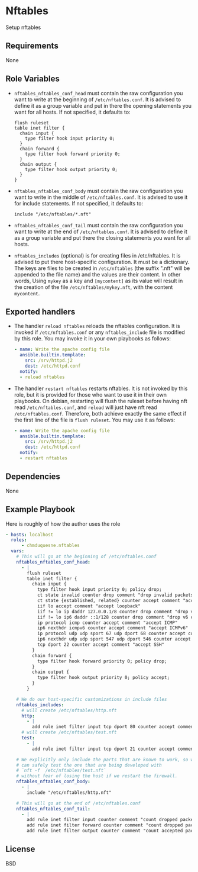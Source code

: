 Nftables
========

Setup nftables

Requirements
------------

None

Role Variables
--------------

* `nftables_nftables_conf_head` must contain the raw configuration you
  want to write at the beginning of `/etc/nftables.conf`. It is advised to
  define it as a group variable and put in there the opening statements
  you want for all hosts. If not specified, it defaults to:

  ```
  flush ruleset
  table inet filter {
    chain input {
      type filter hook input priority 0;
    }
    chain forward {
      type filter hook forward priority 0;
    }
    chain output {
      type filter hook output priority 0;
    }
  }
  ```

* `nftables_nftables_conf_body` must contain the raw configuration you
  want to write in the middle of `/etc/nftables.conf`. It is advised to
  use it for include statements. If not specified, it defaults to:

  ```
  include "/etc/nftables/*.nft"
  ```

* `nftables_nftables_conf_tail` must contain the raw configuration you
  want to write at the end of `/etc/nftables.conf`. It is advised to
  define it as a group variable and put there the closing statements you
  want for all hosts.

* `nftables_includes` (optional) is for creating files in /etc/nftables.
  It is advised to put there host-specific configuration. It must be a
  dictionary. The keys are files to be created in `/etc/nftables` (the
  suffix ".nft" will be appended to the file name) and the values are
  their content. In other words, Using `mykey` as a key and `[mycontent]`
  as its value will result in the creation of the file
  `/etc/nftables/mykey.nft`, with the content `mycontent`.

Exported handlers
-----------------

* The handler `reload nftables` reloads the nftables configuration. It is
  invoked if `/etc/nftables.conf` or any `nftables_include` file is
  modified by this role. You may invoke it in your own playbooks as
  follows:

  ```YAML
  - name: Write the apache config file
    ansible.builtin.template:
      src: /srv/httpd.j2
      dest: /etc/httpd.conf
    notify:
    - reload nftables
  ```

* The handler `restart nftables` restarts nftables. It is not invoked by
  this role, but it is provided for those who want to use it in their own
  playbooks. On debian, restarting will flush the ruleset before having
  nft read `/etc/nftables.conf`, and `reload` will just have nft read
  `/etc/nftables.conf`. Therefore, both achieve exactly the same effect if
  the first line of the file is `flush ruleset`. You may use it as
  follows:

  ```YAML
  - name: Write the apache config file
    ansible.builtin.template:
      src: /srv/httpd.j2
      dest: /etc/httpd.conf
    notify:
    - restart nftables
  ```

Dependencies
------------

None

Example Playbook
----------------

Here is roughly of how the author uses the role

```YAML
- hosts: localhost
  roles:
      - chmduquesne.nftables
  vars:
    # This will go at the beginning of /etc/nftables.conf
    nftables_nftables_conf_head:
      - |
        flush ruleset
        table inet filter {
          chain input {
            type filter hook input priority 0; policy drop;
            ct state invalid counter drop comment "drop invalid packets"
            ct state {established, related} counter accept comment "accept all connections related to those we opened"
            iif lo accept comment "accept loopback"
            iif != lo ip daddr 127.0.0.1/8 counter drop comment "drop v4 connections to loopback not coming from loopback"
            iif != lo ip6 daddr ::1/128 counter drop comment "drop v6 connections to loopback not coming from loopback"
            ip protocol icmp counter accept comment "accept ICMP"
            ip6 nexthdr icmpv6 counter accept comment "accept ICMPv6"
            ip protocol udp udp sport 67 udp dport 68 counter accept comment "accept DHCP"
            ip6 nexthdr udp udp sport 547 udp dport 546 counter accept comment "accept DHCPv6"
            tcp dport 22 counter accept comment "accept SSH"
          }
          chain forward {
            type filter hook forward priority 0; policy drop;
          }
          chain output {
            type filter hook output priority 0; policy accept;
          }
        }

    # We do our host-specific customizations in include files
    nftables_includes:
      # will create /etc/nftables/http.nft
      http:
        - |
          add rule inet filter input tcp dport 80 counter accept comment "accept HTTP"
      # will create /etc/nftables/test.nft
      test:
        - |
          add rule inet filter input tcp dport 21 counter accept comment "accept FTP (work in progress)"

    # We explicitly only include the parts that are known to work, so we
    # can safely test the one that are being developed with
    # `nft -f  /etc/nftables/test.nft`
    # without fear of losing the host if we restart the firewall.
    nftables_nftables_conf_body:
      - |
        include "/etc/nftables/http.nft"

    # This will go at the end of /etc/nftables.conf
    nftables_nftables_conf_tail:
      - |
        add rule inet filter input counter comment "count dropped packets"
        add rule inet filter forward counter comment "count dropped packets"
        add rule inet filter output counter comment "count accepted packets"
```

License
-------

BSD
